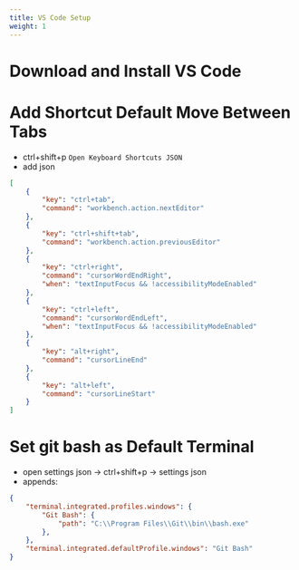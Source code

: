 ```yaml
---
title: VS Code Setup
weight: 1
---
```


# Download and Install VS Code

# Add Shortcut Default Move Between Tabs

- ctrl+shift+p `Open Keyboard Shortcuts JSON`
- add json

```json
[
    {
        "key": "ctrl+tab",
        "command": "workbench.action.nextEditor"
    },
    {
        "key": "ctrl+shift+tab",
        "command": "workbench.action.previousEditor"
    },
    {
        "key": "ctrl+right",
        "command": "cursorWordEndRight",
        "when": "textInputFocus && !accessibilityModeEnabled"
    },
    {
        "key": "ctrl+left",
        "command": "cursorWordEndLeft",
        "when": "textInputFocus && !accessibilityModeEnabled"
    },
    {
        "key": "alt+right",
        "command": "cursorLineEnd"
    },
    {
        "key": "alt+left",
        "command": "cursorLineStart"
    }
]
```

# Set git bash as Default Terminal

- open settings json -> ctrl+shift+p -> settings json
- appends:

```json
{
    "terminal.integrated.profiles.windows": {
        "Git Bash": {
            "path": "C:\\Program Files\\Git\\bin\\bash.exe"
        },
    },
    "terminal.integrated.defaultProfile.windows": "Git Bash"
}
```
